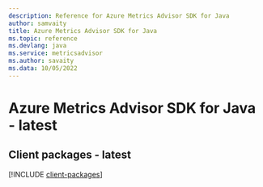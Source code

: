 ```yaml
---
description: Reference for Azure Metrics Advisor SDK for Java
author: samvaity
title: Azure Metrics Advisor SDK for Java
ms.topic: reference
ms.devlang: java
ms.service: metricsadvisor
ms.author: savaity
ms.data: 10/05/2022
---
```

# Azure Metrics Advisor SDK for Java - latest

## Client packages - latest
[!INCLUDE [client-packages](metrics-advisor-client-index.md)]